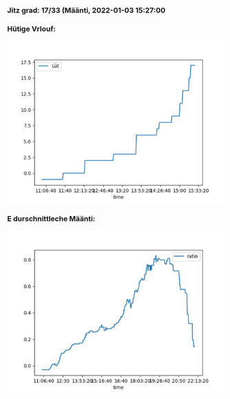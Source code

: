 ### Jitz grad: 17/33 (Määnti, 2022-01-03 15:27:00

### Hütige Vrlouf:
![Graph](Today.png)

### E durschnittleche Määnti:
![Graph](Määnti.png)